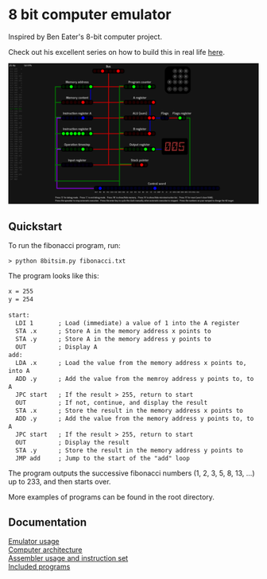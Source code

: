 # 8 bit computer emulator
Inspired by Ben Eater's 8-bit computer project.

Check out his excellent series on how to build this in real life [here](https://www.youtube.com/playlist?list=PLowKtXNTBypGqImE405J2565dvjafglHU).

![The primes program](emulator.png)

## Quickstart
To run the fibonacci program, run:
~~~~
> python 8bitsim.py fibonacci.txt
~~~~
The program looks like this:
~~~~
x = 255
y = 254

start:
  LDI 1       ; Load (immediate) a value of 1 into the A register
  STA .x      ; Store A in the memory address x points to
  STA .y      ; Store A in the memory address y points to
  OUT         ; Display A
add:
  LDA .x      ; Load the value from the memory address x points to, into A
  ADD .y      ; Add the value from the memroy address y points to, to A
  JPC start   ; If the result > 255, return to start
  OUT         ; If not, continue, and display the result
  STA .x      ; Store the result in the memory address x points to
  ADD .y      ; Add the value from the memory address y points to, to A
  JPC start   ; If the result > 255, return to start
  OUT         ; Display the result
  STA .y      ; Store the result in the memory address y points to
  JMP add     ; Jump to the start of the "add" loop
~~~~
The program outputs the successive fibonacci numbers (1, 2, 3, 5, 8, 13, ...) up to 233, and then starts over.

More examples of programs can be found in the root directory.

## Documentation
[Emulator usage](docs/usage.md)  
[Computer architecture](docs/architecture.md)  
[Assembler usage and instruction set](docs/assembler.md)  
[Included programs](docs/programs.md)  
